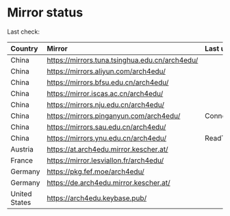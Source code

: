 <script src="./time.js"></script>
# Mirror status
Last check: <script type="text/javascript">localize(1671390864.0812237);</script>

|Country|Mirror|Last update|
|:------|:-----|:----------|
|China|https://mirrors.tuna.tsinghua.edu.cn/arch4edu/|<script type="text/javascript">localize(1671345132);</script>|
|China|https://mirrors.aliyun.com/arch4edu/|<script type="text/javascript">localize(1671302169);</script>|
|China|https://mirrors.bfsu.edu.cn/arch4edu/|<script type="text/javascript">localize(1671345132);</script>|
|China|https://mirror.iscas.ac.cn/arch4edu/|<script type="text/javascript">localize(1671345132);</script>|
|China|https://mirrors.nju.edu.cn/arch4edu/|<script type="text/javascript">localize(1671345132);</script>|
|China|https://mirrors.pinganyun.com/arch4edu/|ConnectTimeout|
|China|https://mirrors.sau.edu.cn/arch4edu/|<script type="text/javascript">localize(1671258899);</script>|
|China|https://mirrors.ynu.edu.cn/arch4edu/|ReadTimeout|
|Austria|https://at.arch4edu.mirror.kescher.at/|<script type="text/javascript">localize(1671345132);</script>|
|France|https://mirror.lesviallon.fr/arch4edu/|<script type="text/javascript">localize(1671345132);</script>|
|Germany|https://pkg.fef.moe/arch4edu/|<script type="text/javascript">localize(1671345132);</script>|
|Germany|https://de.arch4edu.mirror.kescher.at/|<script type="text/javascript">localize(1671345132);</script>|
|United States|https://arch4edu.keybase.pub/|<script type="text/javascript">localize(1671345132);</script>|

<script src="./tablefilter/tablefilter.js"></script>
<script src="./table.js"></script>